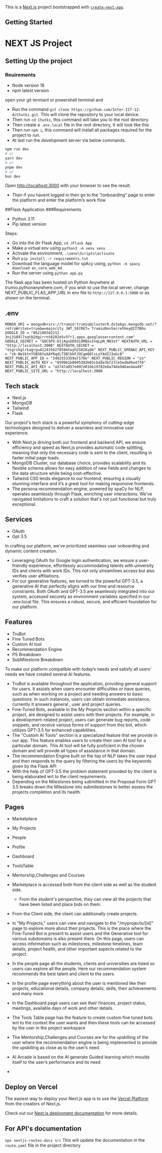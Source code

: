 This is a [Next.js](https://nextjs.org/) project bootstrapped with [`create-next-app`](https://github.com/vercel/next.js/tree/canary/packages/create-next-app).

## Getting Started
# NEXT JS Project
## Setting Up the project
### Reuirements
- Node version 18
- npm latest version
  
open your git termianl or powershell terminal and

- Run the command ` git clone https://github.com/Inter-IIT-12-0/Chutki.git `. This will clone the repository to your local device.
- Then run `cd Chutki`, this command will take you to the root directory.
- Then create a `.env.local` file in the root directory, It will look like this
- Then run `npm i`, this command will install all packages required for the project to run.
- At last run the development server via below commands.

```bash
npm run dev
# or
yarn dev
# or
pnpm dev
# or
bun dev
```

Open [http://localhost:3000](http://localhost:3000) with your browser to see the result.
- Then if you havent logged in then go to the “/onboarding” page to enter the platform and enter the platform’s work flow

##Flask Application 
###Requirements
- Python 3.11
- Pip latest version

Steps:
- Go into the dir Flask App, ```cd /Flask App```
- Make a virtual env using ```python3 -m venv venv```
- Activate the environment, ```.\venv\Scripts\activate```
- Run ```pip install -r requirements.txt```
- Download the language model for spAcy using, ```python -m spacy download en_core_web_md```
- Run the server using ```python app.py```

The flask app has been hosted on Python Anywhere at trumio.pythonanywhere.com, if you wish to use the local server, change NEXT_PUBLIC_FLAS_APP_URL in env file to ```http://127.0.0.1:5000``` or as shown on the terminal.

## .env

`MONGO_URI = mongodb+srv://trumio:trumio@cluster0.dv3akgs.mongodb.net/?retryWrites=true&w=majority
JWT_SECRET= TrumioDevSecretKey@IITBhu
GOOGLE_ID = "862100342212-3ni3104l7sqtb2dgirrnt8282e5v5fr1.apps.googleusercontent.com"
GOOGLE_SECRET = "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"
NEXTAUTH_URL = "http://localhost:3000"
NEXTAUTH_SECRET = "eigrshglrkagrgu4124356278584twyh25826y@4"
NEXT_PUBLIC_OPENAI_API_KEY = "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"
NEXT_PUBLIC_APP_ID = "2482553359a7170e"
NEXT_PUBLIC_REGION = "in"
NEXT_PUBLIC_AUTH_KEY = "059961b8995383b03cbdde3bf27ce5edbd9a47f0"
NEXT_PUBLIC_API_KEY = "a3747a057e097e01bb19782e8a74da946ae4aa49"
NEXT_PUBLIC_SITE_URL = "http://localhost:3000`

## Tech stack 
- Next.js
- MongoDB
- Tailwind
- Flask

Our project's tech stack is a powerful symphony of cutting-edge technologies designed to deliver a seamless and innovative user experience.

- With Next.js driving both our frontend and backend API, we ensure efficiency and speed as Next.js provides automatic code splitting, meaning that only the necessary code is sent to the client, resulting in faster initial page loads.
- MongoDB Cluster, our database choice, provides scalability and its flexible schema allows for easy addition of new fields and changes to the data structure while being cost-effective.
- Tailwind CSS lends elegance to our frontend, ensuring a visually stunning interface and it’s a great tool for making responsive frontends.
- The persona recommendation engine, powered by spaCy for NLP, operates seamlessly through Flask, enriching user interactions. We've navigated limitations to craft a solution that's not just functional but truly exceptional.

## Services

- OAuth
- Gpt 3.5

In crafting our platform, we've prioritized seamless user onboarding and dynamic content creation. 

- Leveraging OAuth for Google login authentication, we ensure a user-friendly experience, effortlessly accommodating talents with university IDs and clients with work IDs. This not only streamlines access but also verifies user affiliations.
- For our generative features, we turned to the powerful GPT-3.5, a generative AI that perfectly aligns with our time and resource constraints. Both OAuth and GPT-3.5 are seamlessly integrated into our system, accessed securely as environment variables specified in our .env.local file. This ensures a robust, secure, and efficient foundation for our platform.

## Features

- TruBot
- Fine Tuned Bots
- Custom AI tool
- Recommendation Engine 
- PS Breakdown
- SubMilestone Breakdown

To make our platform compatible with today’s needs and satisfy all users' needs we have created several AI features.

- TruBot is available throughout the application, providing general support for users. It assists when users encounter difficulties or have queries, such as when working on a project and needing answers to basic questions. In such instances, users can obtain immediate assistance, currently It answers general , user and project queries.
- Fine-Tuned Bots, available in the My Projects section within a specific project, are designed to assist users with their projects. For example, in a development-related project, users can generate bug reports, code snippets, and receive various forms of support from this bot, which utilizes GPT-3.5 for enhanced capabilities.
- The "Custom AI Tools" section is a specialized feature that we provide in our app. This feature enables users to create their own AI tool for a particular domain. This AI tool will be fully proficient in the chosen domain and will provide all types of assistance in that domain.
- The recommendation Engine built on the top of NLP takes the user input and then responds to the query by filtering the users by the keywords given by the Flask API
- With the help of GPT-3.5 the problem statement provided by the client is being elaborated wrt to the client requirements.
- Depending on the Milestones being submitted in the Proposal Form GPT 3.5 breaks down the Milestone into submilestones to better assess the projects completion and its health.



## Pages

- Marketplace
- My Projects
- People
- Profile
- Dashboard
- ToolsTable
- Mentorship,Challenges and Courses

- Marketplace is accessed both from the client side as well as the student side.
  - From the student's perspective, they can view all the projects that have been listed and place bids on them.
- From the Client side, the client can additionally create projects.
- In "My Projects," users can view and navigate to the "/myprojects/[id]" page to explore more about their projects. This is the place where the Fine-Tuned Bot is present to assist users and the Generative tool for various subdomains is also present there. On this page, users can access information such as milestones, milestone timelines, team details, project health, and other important aspects related to the project.
- In the people page all the students, clients and universities are listed so users can explore all the people. Here our recommendation system recommends the best talent and client to the users.
- In the profile page everything about the user is mentioned like their projects, educational details, company details, skills, their achievements and many more.
- In the Dashboard page users can see their finances, project status, meetings, available days of work and other details.
- The Tools Table page has the feature to create custom fine tuned bots wrt to the context the user wants and then these tools can be accessed by the user in the project workspace
- The Mentorship,Challenges and Courses are for the upskilling of the user where the recommendation engine is being implemented to provide the upskilling as close as to the user’s need
- AI Arcade is based on the AI generate Guided learning which moulds itself to the user’s performance and its need

- 


## Deploy on Vercel

The easiest way to deploy your Next.js app is to use the [Vercel Platform](https://vercel.com/new?utm_medium=default-template&filter=next.js&utm_source=create-next-app&utm_campaign=create-next-app-readme) from the creators of Next.js.

Check out our [Next.js deployment documentation](https://nextjs.org/docs/deployment) for more details.



## For API's documentation

`npx nextjs-routes-docs src`
This will update the documentation in the `route.yaml` file in the project directory
